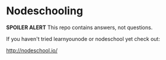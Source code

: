 Nodeschooling
=============

**SPOILER ALERT** This repo contains answers, not questions.

If you haven't tried learnyounode or nodeschool yet check out:

http://nodeschool.io/
